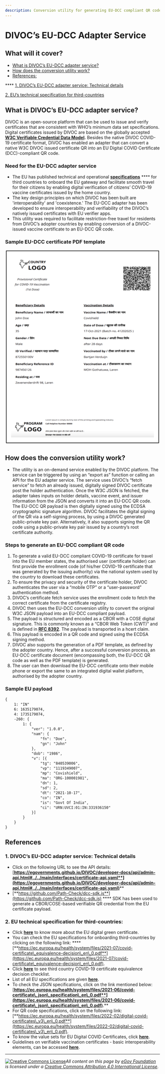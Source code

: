 ```yaml
---
description: Conversion utility for generating EU-DCC compliant QR code
---
```


# DIVOC’s EU-DCC Adapter Service

## **What will it cover?**

* [What is DIVOC’s EU-DCC adapter service?](divocs-eu-dcc-adapter-service.md#what-is-divocs-eu-dcc-adapter-service)&#x20;
* [How does the conversion utility work?](divocs-eu-dcc-adapter-service.md#how-does-the-conversion-utility-work)&#x20;
* [References:](divocs-eu-dcc-adapter-service.md#references)

&#x20;             ****              [1. DIVOC’s EU-DCC adapter service: Technical details ](divocs-eu-dcc-adapter-service.md#1.-divocs-eu-dcc-adapter-service-technical-details)

&#x20;             [2. EU’s technical specification for third-countries](divocs-eu-dcc-adapter-service.md#eu-technical-specifications-for-third-countries)&#x20;

## **What is DIVOC’s EU-DCC adapter service?**

DIVOC is an open-source platform that can be used to issue and verify certificates that are consistent with WHO’s minimum data set specifications. Digital certificates issued by DIVOC are based on the globally accepted [**W3C Verifiable Credential Data Model**](https://www.w3.org/TR/vc-data-model/)**.** Besides the native DIVOC COVID-19 certificate format, DIVOC has enabled an adapter that can convert a native W3C DIVOC issued certificate QR into an EU Digital COVID Certificate (DCC)-compliant QR code.

### **Need for the EU-DCC adapter service**

* The EU has published technical and operational [**specifications**](https://ec.europa.eu/health/system/files/2021-07/covid-certificate\_equivalence-decision\_en\_0.pdf) **** for third countries to onboard the EU gateway and facilitate smooth travel for their citizens by enabling digital verification of citizens’ COVID-19 vaccine certificates issued by the home country.
* The key design principles on which DIVOC has been built are 'interoperability' and 'coexistence.' The EU-DCC adapter has been developed to ensure interoperability and verifiability of the DIVOC’s natively issued certificates with EU verifier apps.
* This utility was required to facilitate restriction-free travel for residents from DIVOC’s adopter countries by enabling conversion of a DIVOC-issued vaccine certificate to an EU-DCC QR code.

### &#x20;                   **Sample EU-DCC certificate PDF template**

![](<../../.gitbook/assets/Screenshot 2022-02-25 at 2.12.15 PM.png>)

## How does the conversion utility work?

* The utility is an on-demand service enabled by the DIVOC platform. The service can be triggered by using an “export as” function or calling an API for the EU adapter service. The service uses DIVOC’s “fetch service” to fetch an already issued, digitally signed DIVOC certificate post the holder authentication. Once the W3C JSON is fetched, the adapter takes inputs on holder details, vaccine event, and issuer information from the JSON and converts it into an EU-DCC QR code. The EU-DCC QR payload is then digitally signed using the ECDSA cryptographic signature algorithm. DIVOC facilitates the digital signing of the QR via a self-signing process, by using a DIVOC generated public-private key pair. Alternatively, it also supports signing the QR code using a public-private key pair issued by a country’s root certificate authority.

### **Steps to generate an EU-DCC compliant QR code**

1. To generate a valid EU-DCC compliant COVID-19 certificate for travel into the EU member states, the authorised user (certificate holder) can first provide the enrollment code (of his/her COVID-19 certificate that was generated by the issuing authority) via the national system used by the country to download these certificates.
2. To ensure the privacy and security of the certificate holder, DIVOC authenticates the user via a “mobile OTP” or a “user-password” authentication method.
3. DIVOC’s certificate fetch service uses the enrollment code to fetch the correct certificate from the certificate registry.
4. DIVOC then uses the EU-DCC conversion utility to convert the original W3C JSON payload into an EU-DCC compliant payload.
5. The payload is structured and encoded as a CBOR with a COSE digital signature. This is commonly known as a “CBOR Web Token (CWT)” and is defined in [**RFC 8392**](https://datatracker.ietf.org/doc/html/rfc8392). The payload is transported in a hcert claim.
6. This payload is encoded in a QR code and signed using the ECDSA signing method.
7. DIVOC also supports the generation of a PDF template, as defined by the adopter country. Hence, after a successful conversion process, an EU-DCC certificate document (encompassing both, the EU-DCC QR code as well as the PDF template) is generated.
8. The user can then download the EU-DCC certificate onto their mobile phone or export the same to an integrated digital wallet platform, authorised by the adopter country.

### **Sample EU payload**

```
{
	1: "IN"
	6: 1635179074, 
	4: 1735179074,
	-260: {
		1: {
			"ver": "1.0.0", 
			"nam": {
				"fn": "Doe",
				"gn": "John"
			},
			"dob": "1986",
			"v": [{
				"tg": "840539006", 
				"vp": "1119349007", 
				"mp": "Covishield", 
				"ma": "ORG-100001981", 
				"dn": 1, 
				"sd": 2, 
				"dt": "2021-10-17", 
				"co": "IN", 
				"is": "Govt Of India", 
				"ci": "URN:UVCI:01:IN:331936150"
			}]
		}
	}
}
```

## **References**

### 1. DIVOC’s EU-DCC adapter service: Technical details

* Click on the following URL to see the API details: [**https://egovernments.github.io/DIVOC/developer-docs/api/admin-api.html#../../main/interfaces/certificate-api.yaml**](https://egovernments.github.io/DIVOC/developer-docs/api/admin-api.html#../../main/interfaces/certificate-api.yaml)****
* [**https://github.com/Path-Check/dcc-sdk.js**](https://github.com/Path-Check/dcc-sdk.js) **** SDK has been used to generate a CBOR/COSE-based verifiable QR credential from the EU certificate payload.

### 2. EU technical specification for third-countries:

* Click [**here**](https://ec.europa.eu/info/live-work-travel-eu/coronavirus-response/safe-covid-19-vaccines-europeans/eu-digital-covid-certificate\_en) to know more about the EU digital green certificate.
* You can check the EU specifications for onboarding third-countries by clicking on the following link: **** [**https://ec.europa.eu/health/system/files/2021-07/covid-certificate\_equivalence-decision\_en\_0.pdf**](https://ec.europa.eu/health/system/files/2021-07/covid-certificate\_equivalence-decision\_en\_0.pdf).
* Click [**here**](https://ec.europa.eu/health/publications/third-country-covid-certificate-equivalence-decision-checklist\_en) to see third country COVID-19 certificate equivalence decision checklist.&#x20;
* List of all EU specifications are given [**here**](https://ec.europa.eu/health/ehealth-digital-health-and-care/ehealth-and-covid-19\_en).&#x20;
* To check the JSON specifications, click on the link mentioned below: [**https://ec.europa.eu/health/system/files/2021-06/covid-certificate\_json\_specification\_en\_0.pdf**](https://ec.europa.eu/health/system/files/2021-06/covid-certificate\_json\_specification\_en\_0.pdf)**.**
* For QR code specifications, click on the following link: [**https://ec.europa.eu/health/system/files/2022-02/digital-covid-certificates\_v3\_en\_0.pdf**](https://ec.europa.eu/health/system/files/2022-02/digital-covid-certificates\_v3\_en\_0.pdf).
* To know the value sets for EU Digital COVID Certificates, click [**here**](https://ec.europa.eu/health/publications/value-sets-eu-digital-covid-certificates-update\_en).
* Guidelines on verifiable vaccination certificates - basic interoperability elements, can be accessed [**here**](https://ec.europa.eu/health/publications/guidelines-verifiable-vaccination-certificates-basic-interoperability-elements\_en).

****

[![Creative Commons License](https://i.creativecommons.org/l/by/4.0/80x15.png)](http://creativecommons.org/licenses/by/4.0/)_All content on this page by_ [_eGov Foundation_](https://egov.org.in/) _is licensed under a_ [_Creative Commons Attribution 4.0 International License_](http://creativecommons.org/licenses/by/4.0/)_._
